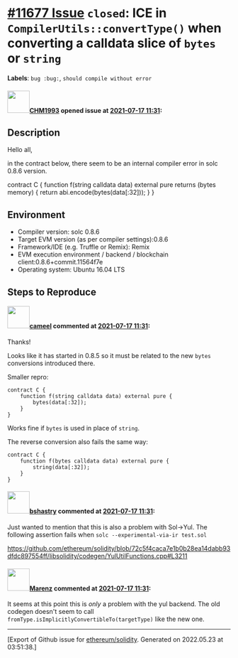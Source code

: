 # [\#11677 Issue](https://github.com/ethereum/solidity/issues/11677) `closed`: ICE in `CompilerUtils::convertType()` when converting a calldata slice of `bytes` or `string`
**Labels**: `bug :bug:`, `should compile without error`


#### <img src="https://avatars.githubusercontent.com/u/36297330?u=ec716a9bef32d6f777e73680d0a24a39760696a8&v=4" width="50">[CHM1993](https://github.com/CHM1993) opened issue at [2021-07-17 11:31](https://github.com/ethereum/solidity/issues/11677):

## Description

Hello all,

in the contract below, there seem to be an internal compiler error in solc 0.8.6 version.

contract C {
	function f(string calldata data) external pure returns (bytes memory) {
		return abi.encode(bytes(data[:32]));
	}
}

## Environment

- Compiler version: solc 0.8.6
- Target EVM version (as per compiler settings):0.8.6
- Framework/IDE (e.g. Truffle or Remix): Remix
- EVM execution environment / backend / blockchain client:0.8.6+commit.11564f7e
- Operating system: Ubuntu 16.04 LTS

## Steps to Reproduce

<!--
Please provide a *minimal* source code example to trigger the bug you have found.
Please also mention any command line flags that are necessary for triggering the bug.
Provide as much information as necessary to reproduce the bug.

```solidity
// Some *minimal* Solidity source code to reproduce the bug.
// ...
```
-->


#### <img src="https://avatars.githubusercontent.com/u/137030?v=4" width="50">[cameel](https://github.com/cameel) commented at [2021-07-17 11:31](https://github.com/ethereum/solidity/issues/11677#issuecomment-882077723):

Thanks!

Looks like it has started in 0.8.5 so it must be related to the new `bytes` conversions introduced there.

Smaller repro:
```solidity
contract C {
    function f(string calldata data) external pure {
        bytes(data[:32]);
    }
}
```
Works fine if `bytes` is used in place of `string`.

The reverse conversion also fails the same way:
```solidity
contract C {
    function f(bytes calldata data) external pure {
        string(data[:32]);
    }
}
```

#### <img src="https://avatars.githubusercontent.com/u/2388185?v=4" width="50">[bshastry](https://github.com/bshastry) commented at [2021-07-17 11:31](https://github.com/ethereum/solidity/issues/11677#issuecomment-907083288):

Just wanted to mention that this is also a problem with Sol->Yul. The following assertion fails when `solc --experimental-via-ir test.sol`

https://github.com/ethereum/solidity/blob/72c5f4caca7e1b0b28ea14dabb93dfdc897554ff/libsolidity/codegen/YulUtilFunctions.cpp#L3211

#### <img src="https://avatars.githubusercontent.com/u/424752?u=038e104b849efd16f076b671ef6c46af7073bfa7&v=4" width="50">[Marenz](https://github.com/Marenz) commented at [2021-07-17 11:31](https://github.com/ethereum/solidity/issues/11677#issuecomment-1017460969):

It seems at this point this is _only_ a problem with the yul backend.
The old codegen doesn't seem to call `fromType.isImplicitlyConvertibleTo(targetType)` like the new one.


-------------------------------------------------------------------------------



[Export of Github issue for [ethereum/solidity](https://github.com/ethereum/solidity). Generated on 2022.05.23 at 03:51:38.]
